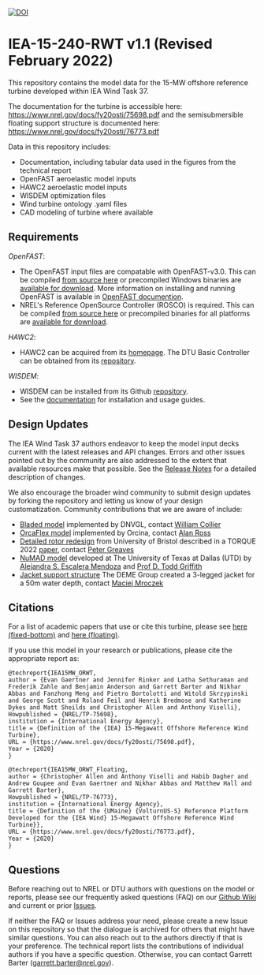 [![DOI](https://zenodo.org/badge/213679527.svg)](https://zenodo.org/badge/latestdoi/213679527)

# IEA-15-240-RWT v1.1 (Revised February 2022)
This repository contains the model data for the 15-MW offshore reference turbine developed within IEA Wind Task 37.

The documentation for the turbine is accessible here: https://www.nrel.gov/docs/fy20osti/75698.pdf
and the semisubmersible floating support structure is documented here: https://www.nrel.gov/docs/fy20osti/76773.pdf

Data in this repository includes:
* Documentation, including tabular data used in the figures from the technical report
* OpenFAST aeroelastic model inputs
* HAWC2 aeroelastic model inputs
* WISDEM optimization files
* Wind turbine ontology .yaml files
* CAD modeling of turbine where available

## Requirements

*OpenFAST*:
* The OpenFAST input files are compatable with OpenFAST-v3.0.  This can be compiled [from source here](https://github.com/OpenFAST/openfast.git) or precompiled Windows binaries are [available for download](https://github.com/OpenFAST/openfast/releases/latest/download/windows_openfast_binaries.zip). More information on installing and running OpenFAST is available in [OpenFAST documention](https://openfast.readthedocs.io/en/master/).
* NREL's Reference OpenSource Controller (ROSCO) is required.  This can be compiled [from source here](https://github.com/nrel/rosco) or precompiled binaries for all platforms are [available for download](https://github.com/NREL/ROSCO/releases/).

*HAWC2*:
* HAWC2 can be acquired from its [homepage](https://www.hawc2.dk/).  The DTU Basic Controller can be obtained from its [repository](https://gitlab.windenergy.dtu.dk/OpenLAC/BasicDTUController).

*WISDEM*:
 * WISDEM can be installed from its Github [repository](https://github.com/WISDEM/WISDEM).
 * See the [documentation](https://wisdem.readthedocs.io) for installation and usage guides.


## Design Updates

The IEA Wind Task 37 authors endeavor to keep the model input decks current with the latest releases and API changes.  Errors and other issues pointed out by the community are also addressed to the extent that available resources make that possible.  See the [Release Notes](blob/master/ReleaseNotes.md) for a detailed description of changes.

We also encourage the broader wind community to submit design updates by forking the repository and letting us know of your design customatization.  Community contributions that we are aware of include:
* [Bladed model](https://github.com/IEAWindTask37/IEA-15-240-RWT/wiki/Frequently-Asked-Questions-(FAQ)#is-bladed-supported) implemented by DNVGL, contact [William Collier](mailto:william.collier@dnv.com)
* [OrcaFlex model](https://github.com/IEAWindTask37/IEA-15-240-RWT/wiki/Frequently-Asked-Questions-(FAQ)#is-orcaflex-supported) implemented by Orcina, contact [Alan Ross](mailto:Alan.Ross@orcina.com)
* [Detailed rotor redesign](https://data.bris.ac.uk/data/dataset/3jrb4mejp9vfd2qb3s7dreymr1) from University of Bristol described in a TORQUE 2022 [paper](https://iopscience.iop.org/article/10.1088/1742-6596/2265/3/032029/pdf), contact [Peter Greaves](mailto:peter.greaves@ore.catapult.org.uk)
* [NuMAD model](https://github.com/UTDGriffithLab/UTD-IEA15MWBlade) developed at The University of Texas at Dallas (UTD) by [Alejandra S. Escalera Mendoza](mailto:ase180001@utdallas.edu) and [Prof D. Todd Griffith](mailto:tgriffith@utdallas.edu)
* [Jacket support structure](https://github.com/mmrocze2/IEA-15-240-RWT) The DEME Group created a 3-legged jacket for a 50m water depth, contact [Maciej Mroczek](mailto:Mroczek.Maciej@deme-group.com)

## Citations

For a list of academic papers that use or cite this turbine, please see [here (fixed-bottom)](https://scholar.google.com/scholar?cites=11739673662820715884&as_sdt=4005&sciodt=0,6&hl=en) and [here (floating)](https://scholar.google.com/scholar?cites=17665986740213390479&as_sdt=4005&sciodt=0,6&hl=en).

If you use this model in your research or publications, please cite the appropriate report as:

    @techreport{IEA15MW_ORWT,
    author = {Evan Gaertner and Jennifer Rinker and Latha Sethuraman and Frederik Zahle and Benjamin Anderson and Garrett Barter and Nikhar Abbas and Fanzhong Meng and Pietro Bortolotti and Witold Skrzypinski and George Scott and Roland Feil and Henrik Bredmose and Katherine Dykes and Matt Sheilds and Christopher Allen and Anthony Viselli},
    Howpublished = {NREL/TP-75698},
    institution = {International Energy Agency},
    title = {Definition of the {IEA} 15-Megawatt Offshore Reference Wind Turbine},
    URL = {https://www.nrel.gov/docs/fy20osti/75698.pdf},
    Year = {2020}
    }

    @techreport{IEA15MW_ORWT_Floating,
    author = {Christopher Allen and Anthony Viselli and Habib Dagher and Andrew Goupee and Evan Gaertner and Nikhar Abbas and Matthew Hall and Garrett Barter},
    Howpublished = {NREL/TP-76773},
    institution = {International Energy Agency},
    title = {Definition of the {UMaine} {VolturnUS-S} Reference Platform Developed for the {IEA Wind} 15-Megawatt Offshore Reference Wind Turbine}},
    URL = {https://www.nrel.gov/docs/fy20osti/76773.pdf},
    Year = {2020}
    }

## Questions

Before reaching out to NREL or DTU authors with questions on the model or reports, please see our frequently asked questions (FAQ) on our [Github Wiki](https://github.com/IEAWindTask37/IEA-15-240-RWT/wiki/Frequently-Asked-Questions-(FAQ)) and current or prior [Issues](https://github.com/IEAWindTask37/IEA-15-240-RWT/issues).

If neither the FAQ or Issues address your need, please create a new Issue on this repository so that the dialogue is archived for others that might have similar questions. You can also reach out to the authors directly if that is your preference.  The technical report lists the contributions of individual authors if you have a specific question.  Otherwise, you can contact Garrett Barter (garrett.barter@nrel.gov).
